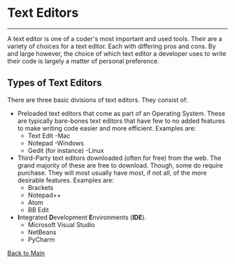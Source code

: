 # Text Editors
---
A text editor is one of a coder's most important and used tools. Their are a variety of choices for a text editor. Each with differing pros and cons. By and large however, the choice of which text editor a developer uses to write their code is largely a matter of personal preference.

## Types of Text Editors

There are three basic divisions of text editors. They consist of:

- Preloaded text editors that come as part of an Operating System. These are typically bare-bones text editors that have few to no added features to make writing code easier and more efficient. Examples are: 
  - Text Edit -Mac
  - Notepad -Windows
  - Gedit (for instance) -Linux
- Third-Party text editors downloaded (often for free) from the web. The grand majority of these are free to download. Though, some do require purchase. They will most usually have most, if not all, of the more desirable features. Examples are:
  - Brackets
  - Notepad++
  - Atom
  - BB Edit
- **I**ntegrated **D**evelopment **E**nvironments (**IDE**).
  - Microsoft Visual Studio
  - NetBeans
  - PyCharm





[Back to Main](README.md)

